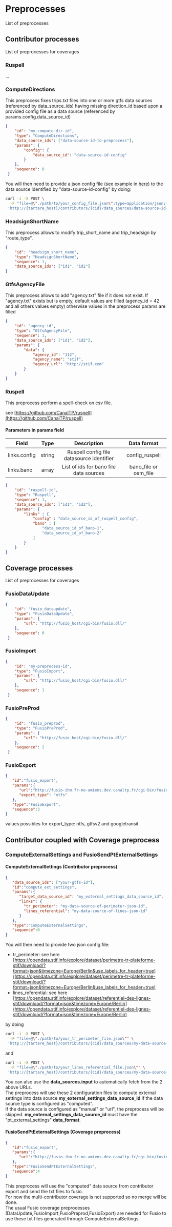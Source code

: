 # Preprocesses
List of preprocesses
## Contributor processes
List of preprocesses for coverages
### Ruspell
...
### ComputeDirections
This preprocess fixes trips.txt files into one or more gtfs data sources (referenced by data_source_ids) having missing direction_id based upon a provided config file as a data source (referenced by params.config.data_source_id)
```json
{
    "id": "my-compute-dir-id",
    "type": "ComputeDirections",
    "data_source_ids": ["data-source-id-to-preprocess"],
    "params": {
        "config": {
            "data_source_id": "data-source-id-config"
        }
    },
    "sequence": 0
 }
```
You will then need to provide a json config file (see example in [here](https://github.com/CanalTP/tartare/blob/master/tests/fixtures/compute_directions/config.json)) to the data source identified by "data-source-id-config" by doing:
```bash
curl -i -X POST \
  -F "file=@\"./path/to/your_config_file.json\";type=application/json;filename=\"your_config_file.json\"" \
 'http://{tartare_host}/contributors/{cid}/data_sources/data-source-id-config/data_sets'
```
### HeadsignShortName
This preprocess allows to modify trip_short_name and trip_headsign by "route_type".

```json
{
    "id": "headsign_short_name",
    "type": "HeadsignShortName",
    "sequence": 1,
    "data_source_ids": ["id1", "id2"]
}
```

### GtfsAgencyFile
This preprocess allows to add "agency.txt" file if it does not exist.
If "agency.txt" exists but is empty, default values are filled (agency_id = 42 and all others values empty) 
otherwise values in the preprocess params are filled

```json
{
    "id": "agency-id",
    "type": "GtfsAgencyFile",
    "sequence": 1,
    "data_source_ids": ["id1", "id2"],
    "params": {
        "data": {
            "agency_id": "112",
            "agency_name": "stif",
            "agency_url": "http://stif.com"
        }
    }
}
```

### Ruspell
This preprocess perform a spell-check on csv file.

see [https://github.com/CanalTP/ruspell](https://github.com/CanalTP/ruspell)

#### Parameters in params field
| Field | Type | Description | Data format |
| ----- | :--: | :---------: | :-----: |
| links.config | string | Ruspell config file datasource identifier | config_ruspell ||
| links.bano | array | List of ids for bano file data sources | bano_file or osm_file ||


```json
{
    "id": "ruspell-id",
    "type": "Ruspell",
    "sequence": 1,
    "data_source_ids": ["id1", "id2"],
    "params": {
        "links" : {
            "config" : "data_source_id_of_ruspell_config",
            "bano" : [
                "data_source_id_of_bano-1",
                "data_source_id_of_bano-2"
            ]
        }
    }
}
```

## Coverage processes
List of preprocesses for coverages
### FusioDataUpdate
```json
{
    "id": "fusio_dataupdate",
    "type": "FusioDataUpdate",
    "params": {
        "url": "http://fusio_host/cgi-bin/fusio.dll/"
    },
    "sequence": 0
 }
```
### FusioImport
```json
{
    "id": "my-preprocess-id",
    "type": "FusioImport",
    "params": {
        "url": "http://fusio_host/cgi-bin/fusio.dll/"
    },
    "sequence": 1
 }
```

### FusioPreProd
```json
{
    "id": "fusio_preprod",
    "type": "FusioPreProd",
    "params": {
        "url": "http://fusio_host/cgi-bin/fusio.dll/"
    },
    "sequence": 2
 }
```

### FusioExport
```json
{
   "id":"fusio_export",
   "params":{
      "url":"http://fusio-ihm.fr-ne-amiens.dev.canaltp.fr/cgi-bin/fusio.dll",
      "export_type": "ntfs"
   },
   "type":"FusioExport",
   "sequence":3
}
```
values possibles for export_type: ntfs, gtfsv2 and googletransit

## Contributor coupled with Coverage preprocess

### ComputeExternalSettings and FusioSendPtExternalSettings

#### ComputeExternalSettings (Contributor preprocess)
```json
{
   "data_source_ids": ["your-gtfs-id"],
   "id":"compute_ext_settings",
   "params":{
      "target_data_source_id": "my_external_settings_data_source_id",
      "links": {
        "tr_perimeter": "my-data-source-of-perimeter-json-id",
        "lines_referential": "my-data-source-of-lines-json-id"
      }
   },
   "type":"ComputeExternalSettings",
   "sequence":0
}
```
You will then need to provide two json config file:
- tr_perimeter: see here [https://opendata.stif.info/explore/dataset/perimetre-tr-plateforme-stif/download/?format=json&timezone=Europe/Berlin&use_labels_for_header=true](https://opendata.stif.info/explore/dataset/perimetre-tr-plateforme-stif/download/?format=json&timezone=Europe/Berlin&use_labels_for_header=true)
- lines_referential: see here [https://opendata.stif.info/explore/dataset/referentiel-des-lignes-stif/download/?format=json&timezone=Europe/Berlin](https://opendata.stif.info/explore/dataset/referentiel-des-lignes-stif/download/?format=json&timezone=Europe/Berlin)

by doing

```bash
curl -i -X POST \
  -F "file=@\"./path/to/your_tr_perimeter_file.json\"" \
 'http://{tartare_host}/contributors/{cid}/data_sources/my-data-source-of-perimeter-json-id/data_sets'
```

and 

```bash
curl -i -X POST \
  -F "file=@\"./path/to/your_lines_referential_file.json\"" \
 'http://{tartare_host}/contributors/{cid}/data_sources/my-data-source-of-lines-json-id/data_sets'
```

You can also use the __data_sources.input__ to automatically fetch from the 2 above URLs.  
The preprocess will use these 2 configuration files to compute external settings into data source __my_external_settings_data_source_id__ if the data source type is configured as "computed".  
If the data source is configured as "manual" or "url", the preprocess will be skipped. 
__my_external_settings_data_source_id__ must have the "pt_external_settings" **data_format**.  


#### FusioSendPtExternalSettings (Coverage preprocess)

```json
{
   "id":"fusio_export",
   "params":{
      "url":"http://fusio-ihm.fr-ne-amiens.dev.canaltp.fr/cgi-bin/fusio.dll"
   },
   "type":"FusioSendPtExternalSettings",
   "sequence":4
}
```

This preprocess will use the "computed" data source from contributor export and send the txt files to fusio.  
For now the multi-contributor coverage is not supported so no merge will be done.  
The usual Fusio coverage preprocesses (DataUpdate,FusioImport,FusioPreprod,FusioExport) are needed for Fusio to use these txt files generated through ComputeExternalSettings.  
